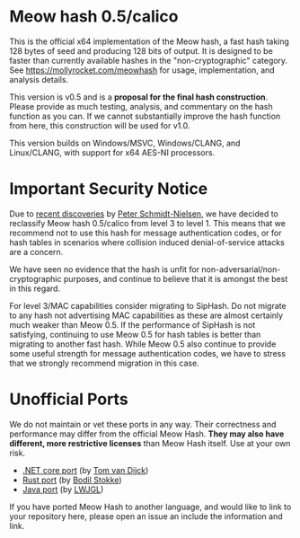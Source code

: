 # Meow hash 0.5/calico
This is the official x64 implementation of the Meow hash, a fast hash taking 128 bytes of seed and producing 128 bits of output.  It is designed to be faster than currently available hashes in the "non-cryptographic" category.  See https://mollyrocket.com/meowhash for usage, implementation, and analysis details.

This version is v0.5 and is a **proposal for the final hash construction**.  Please provide as much testing, analysis, and commentary on the hash function as you can.  If we cannot substantially improve the hash function from here, this construction will be used for v1.0.

This version builds on Windows/MSVC, Windows/CLANG, and Linux/CLANG, with support for x64 AES-NI processors.

# Important Security Notice

Due to [recent discoveries](https://peter.website/meow-hash-cryptanalysis) by [Peter Schmidt-Nielsen](https://github.com/petersn), we have decided to reclassify Meow hash 0.5/calico from level 3 to level 1. This means that we recommend not to use this hash for message authentication codes, or for hash tables in scenarios where collision induced denial-of-service attacks are a concern.

We have seen no evidence that the hash is unfit for non-adversarial/non-cryptographic purposes, and continue to believe that it is amongst the best in this regard.

For level 3/MAC capabilities consider migrating to SipHash. Do not migrate to any hash not advertising MAC capabilities as these are almost certainly much weaker than Meow 0.5. If the performance of SipHash is not satisfying, continuing to use Meow 0.5 for hash tables is better than migrating to another fast hash. While Meow 0.5 also continue to provide some useful strength for message authentication codes, we have to stress that we strongly recommend migration in this case.

# Unofficial Ports
We do not maintain or vet these ports in any way.  Their correctness and performance may differ from the official Meow Hash.  **They may also have different, more restrictive licenses** than Meow Hash itself.  Use at your own risk.

* [.NET core port](https://github.com/tvandijck/meow_hash.NET) (by [Tom van Dijck](https://github.com/tvandijck))
* [Rust port](https://github.com/bodil/meowhash-rs) (by [Bodil Stokke](https://github.com/bodil))
* [Java port]([https://github.com/bodil/meowhash-rs](https://github.com/LWJGL/lwjgl3)) (by [LWJGL](https://github.com/LWJGL))

If you have ported Meow Hash to another language, and would like to link to your repository here, please open an issue an include the information and link.

